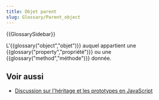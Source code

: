 ```yaml
---
title: Objet parent
slug: Glossary/Parent_object
---
```


{{GlossarySidebar}}

L'{{glossary("object","objet")}} auquel appartient une {{glossary("property","propriété")}} ou une {{glossary("method","méthode")}} donnée.

## Voir aussi

- [Discussion sur l'héritage et les prototypes en JavaScript](/fr/docs/Web/JavaScript/Héritage_et_chaîne_de_prototypes)

